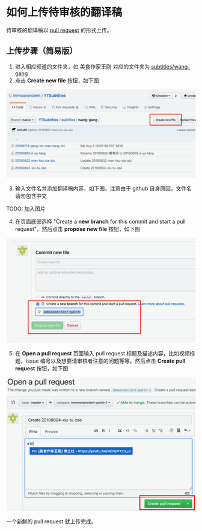 # 如何上传待审核的翻译稿

待审核的翻译稿以 [pull request](https://help.github.com/en/articles/about-pull-requests) 的形式上传。

## 上传步骤（简易版）

1. 进入相应频道的文件夹，如 美食作家王刚 对应的文件夹为 [subtitles/wang-gang](/subtitles/wang-gang)
2. 点击 **Create new file** 按钮，如下图

![create new file](resources/create-new-file.png)

3. 输入文件名并添加翻译稿内容，如下图。注意由于 github 自身原因，文件名请勿包含中文

TODO: 加入图片

4. 在页面底部选择 "Create a **new branch** for this commit and start a pull request"，然后点击 **propose new file** 按钮，如下图

![propose new file](resources/propose-new-file.png)

5. 在 **Open a pull request** 页面输入 pull request 标题及描述内容，比如视频标题，issue 编号以及想要请审核者注意的问题等等。然后点击 **Create pull request** 按钮，如下图

![create pull request](resources/create-pull-request.png)

一个新鲜的 pull request 就上传完成。
